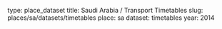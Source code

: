 type: place_dataset
title: Saudi Arabia / Transport Timetables
slug: places/sa/datasets/timetables
place: sa
dataset: timetables
year: 2014
